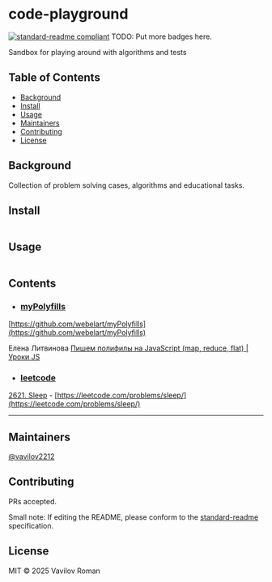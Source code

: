 # code-playground

[![standard-readme compliant](https://img.shields.io/badge/standard--readme-OK-green.svg?style=flat-square)](https://github.com/RichardLitt/standard-readme)
TODO: Put more badges here.

Sandbox for playing around with algorithms and tests

## Table of Contents

- [Background](#background)
- [Install](#install)
- [Usage](#usage)
- [Maintainers](#maintainers)
- [Contributing](#contributing)
- [License](#license)

## Background

Collection of problem solving cases, algorithms and educational tasks.

## Install

```sh
```

## Usage

```sh
```

## Contents

- ### [myPolyfills](./myPolyfills/README.md)

[https://github.com/webelart/myPolyfills](https://github.com/webelart/myPolyfills)

Елена Литвинова [Пишем полифилы на JavaScript (map, reduce, flat) | Уроки JS](https://www.youtube.com/watch?v=ti6vnn3NypQ)

- ### [leetcode](./leetcode/README.md)

[2621. Sleep](./leetcode/src/sleep/README.md) - [https://leetcode.com/problems/sleep/](https://leetcode.com/problems/sleep/)

---

## Maintainers

[@vavilov2212](https://github.com/vavilov2212)

## Contributing

PRs accepted.

Small note: If editing the README, please conform to the
[standard-readme](https://github.com/RichardLitt/standard-readme) specification.

## License

MIT © 2025 Vavilov Roman
